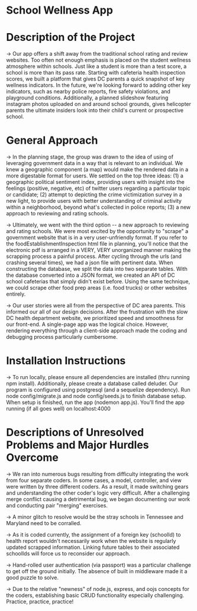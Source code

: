 # School Wellness App

# Description of the Project
-> Our app offers a shift away from the traditional school rating and review websites. Too often not enough emphasis is placed on the student wellness atmosphere within schools. Just like a student is more than a test score, a school is more than its pass rate. Starting with cafeteria health inspection scores, we built a platform that gives DC parents a quick snapshot of key wellness indicators. In the future, we're looking forward to adding other key indicators, such as nearby police reports, fire safety violations, and playground conditions. Additionally, a planned slideshow featuring instagram photos uploaded on and around school grounds, gives helicopter parents the ultimate insiders look into their child's current or prospective school.

# General Approach
-> In the planning stage, the group was drawn to the idea of using of leveraging government data in a way that is relevant to an individual. We knew a geographic component (a map) would make the rendered data in a more digestable format for users. We settled on the top three ideas: (1) a geographic political sentiment index, providing users with insight into the feelings (positive, negative, etc) of twitter users regarding a particular topic or candidate; (2) attempt to depicting the crime victimization survey in a new light, to provide users with better understanding of criminal activity within a neighborhood, beyond what's collected in police reports; (3) a new approach to reviewing and rating schools.

-> Ultimately, we went with the third option -- a new approach to reviewing and rating schools. We were most excited by the opportunity to "scrape" a government website that is in a very user-unfriendly format. If you refer to the foodEstablishmentInspection html file in planning, you'll notice that the electronic pdf is arranged in a VERY, VERY unorganized manner making the scrapping process a painful process. After cycling through the urls (and crashing several times), we had a json file with pertinent data. When constructing the database, we split the data into two separate tables. With the database converted into a JSON format, we created an API of DC school cafeterias that simply didn't exist before. Using the same technique, we could scrape other food prep areas (i.e. food trucks) or other websites entirely.

-> Our user stories were all from the perspective of DC area parents. This informed our all of our design decisions. After the frustration with the slow DC health department website, we prioritized speed and smoothness for our front-end. A single-page app was the logical choice. However, rendering everything through a client-side approach made the coding and debugging process particularly cumbersome.

# Installation Instructions
-> To run locally, please ensure all dependencies are installed (thru running npm install). Additionally, please create a database called deluder. Our program is configured using postgresql (and a sequelize dependency). Run node config/migrate.js and node config/seeds.js to finish database setup. When setup is finished, run the app (nodemon app.js). You'll find the app running (if all goes well) on localhost:4000

# Descriptions of Unresolved Problems and Major Hurdles Overcome
-> We ran into numerous bugs resulting from difficulty integrating the work from four separate coders. In some cases, a model, controller, and view were written by three different coders. As a result, it made switching gears and understanding the other coder's logic very difficult. After a challenging merge conflict causing a detrimental bug, we began documenting our work and conducting pair "merging" exercises.

-> A minor glitch to resolve would be the stray schools in Tennessee and Maryland need to be corralled.

-> As it is coded currently, the assignment of a foreign key (schoolId) to health report wouldn't necessarily work when the website is regularly updated scrapped information. Linking future tables to their associated schoolIds will force us to reconsider our approach.

-> Hand-rolled user authentication (via passport) was a particular challenge to get off the ground initially. The absence of built in middleware made it a good puzzle to solve.

-> Due to the relative "newness" of node.js, express, and oojs concepts for the coders, establishing basic CRUD functionality especially challenging. Practice, practice, practice!

